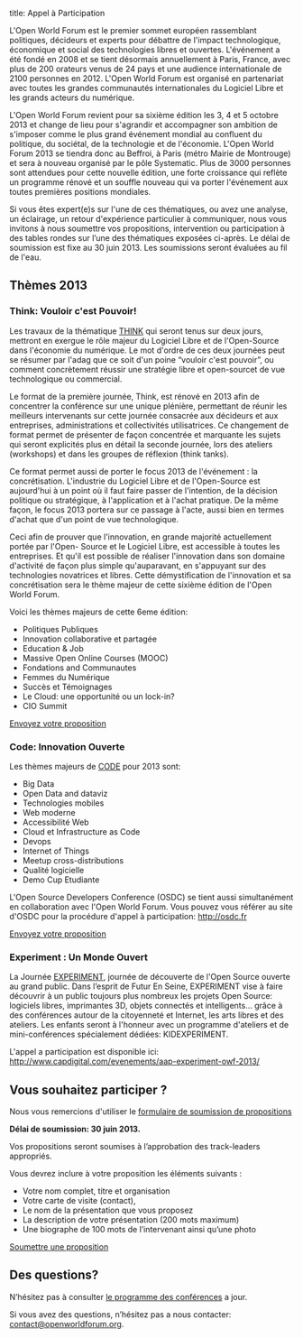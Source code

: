 title: Appel à Participation

L'Open World Forum est le premier sommet européen rassemblant politiques, décideurs et experts pour débattre de l'impact technologique, économique et social des technologies libres et ouvertes. L'événement a été fondé en 2008 et se tient désormais annuellement à Paris, France, avec plus de 200 orateurs venus de 24 pays et une audience internationale de 2100 personnes en 2012. L'Open World Forum est organisé en partenariat avec toutes les grandes communautés internationales du Logiciel Libre et les grands acteurs du numérique.

L'Open World Forum revient pour sa sixième édition les 3, 4 et 5 octobre 2013 et change de lieu pour s'agrandir et accompagner son ambition de s'imposer comme le plus grand événement mondial au confluent du politique, du sociétal, de la technologie et de l'économie. L'Open World Forum 2013 se tiendra donc au Beffroi, à Paris (métro Mairie de Montrouge) et sera à nouveau organisé par le pôle Systematic. Plus de 3000 personnes sont attendues pour cette nouvelle édition, une forte croissance qui reflète un programme rénové et un souffle nouveau qui va porter l'événement aux toutes premières positions mondiales.

Si vous êtes expert(e)s sur l'une de ces thématiques, ou avez une analyse, un éclairage, un retour d'expérience particulier à communiquer, nous vous invitons à nous soumettre vos propositions, intervention ou participation à des tables rondes sur l’une des thématiques exposées ci-après. Le délai de soumission est fixe au 30 juin 2013. Les soumissions seront évaluées au fil de l'eau.

## Thèmes 2013

### Think: Vouloir c'est Pouvoir!

Les travaux de la thématique [THINK](/fr/think/) qui seront tenus sur deux jours, mettront en exergue le rôle majeur du Logiciel Libre et de l'Open-Source dans l'économie du numérique. Le mot d'ordre de ces deux journées peut se résumer par l'adag que ce soit d'un poine “vouloir c'est pouvoir”, ou comment concrètement réussir une stratégie libre et open-sourcet de vue technologique ou commercial.

Le format de la première journée, Think, est rénové en 2013 afin de concentrer la conférence sur une unique plénière, permettant de réunir les meilleurs intervenants sur cette journée consacrée aux décideurs et aux entreprises, administrations et collectivités utilisatrices. Ce changement de format permet de présenter de façon concentrée et marquante les sujets qui seront explicités plus en détail la seconde journée, lors des ateliers (workshops) et dans les groupes de réflexion (think tanks).

Ce format permet aussi de porter le focus 2013 de l'événement : la concrétisation. L'industrie du Logiciel Libre et de l'Open-Source est aujourd'hui à un point où il faut faire passer de l'intention, de la décision politique ou stratégique, à l'application et à l'achat pratique. De la même façon, le focus 2013 portera sur ce passage à l'acte, aussi bien en termes d'achat que d'un point de vue technologique.

Ceci afin de prouver que l'innovation, en grande majorité actuellement portée par l'Open- Source et le Logiciel Libre, est accessible à toutes les entreprises. Et qu'il est possible de réaliser l'innovation dans son domaine d'activité de façon plus simple qu'auparavant, en s'appuyant sur des technologies novatrices et libres. Cette démystification de l'innovation et sa concrétisation sera le thème majeur de cette sixième édition de l'Open World Forum.

Voici les thèmes majeurs de cette 6eme édition:

* Politiques Publiques
* Innovation collaborative et partagée
* Education & Job
* Massive Open Online Courses (MOOC)
* Fondations and Communautes
* Femmes du Numérique
* Succès et Témoignages
* Le Cloud: une opportunité ou un lock-in?
* CIO Summit

<a class="btn" href="#envoi-proposition">Envoyez votre proposition</a>


### Code: Innovation Ouverte

Les thèmes majeurs de [CODE](/fr/code/) pour 2013 sont:

* Big Data
* Open Data and dataviz
* Technologies mobiles
* Web moderne
* Accessibilité Web
* Cloud et Infrastructure as Code
* Devops
* Internet of Things
* Meetup cross-distributions
* Qualité logicielle
* Demo Cup Etudiante

L'Open Source Developers Conference (OSDC) se tient aussi simultanément en collaboration avec l'Open World Forum. Vous pouvez vous référer au site d'OSDC pour la procédure d'appel à participation: <http://osdc.fr>

<a class="btn" href="#envoi-proposition">Envoyez votre proposition</a>


### Experiment : Un Monde Ouvert

La Journée [EXPERIMENT](/fr/experiment/), journée de découverte de l'Open Source ouverte au grand public. Dans l’esprit de Futur En Seine, EXPERIMENT vise à faire découvrir à un public toujours plus nombreux les projets Open Source: logiciels libres, imprimantes 3D, objets connectés et intelligents... grâce à des conférences autour de la citoyenneté et Internet, les arts libres et des ateliers. Les enfants seront à l'honneur avec un programme d'ateliers et de mini-conférences spécialement dédiées: KIDEXPERIMENT.

L'appel a participation est disponible ici:
<http://www.capdigital.com/evenements/aap-experiment-owf-2013/>


<a id="envoi-proposition"></a>
## Vous souhaitez participer ?

Nous vous remercions d'utiliser le [formulaire de soumission de propositions](/cfp/)

**Délai de soumission: 30 juin 2013.**

Vos propositions seront soumises à l’approbation des track-leaders appropriés.

Vous devrez inclure à votre proposition les éléments suivants :

* Votre nom complet, titre et organisation
* Votre carte de visite (contact),
* Le nom de la présentation que vous proposez
* La description de votre présentation (200 mots maximum)
* Une biographe de 100 mots de l’intervenant ainsi qu’une photo

<a class="btn btn-primary" href="/cfp/">Soumettre une proposition</a>

## Des questions?

N’hésitez pas à consulter [le programme des conférences](/fr/programme/) a jour.

Si vous avez des questions, n’hésitez pas a nous contacter:
[contact@openworldforum.org](mailto:contact@openworldforum.org).
